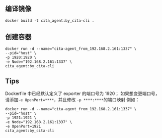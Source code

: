 ## 编译镜像
```buildoutcfg
docker build -t cita_agent:by_cita-cli .
```
## 创建容器
```buildoutcfg
docker run -d --name="cita-agent_from_192.168.2.161:1337" \
--pid="host" \
-p 1920:1920 \
-e Node="192.168.2.161:1337" \
cita_agent:by_cita-cli
```
## Tips
Dockerfile 中已经默认定义了 exporter 的端口号为 1920；
如果想变更端口号，请添加`-e OpenPort=****`，并且修改 `-p ****:****`的端口映射
例如：
```buildoutcfg
docker run -d --name="cita-agent_from_192.168.2.161:1337" \
--pid="host" \
-p 1921:1921 \
-e Node="192.168.2.161:1337" \
-e OpenPort=1921
cita_agent:by_cita-cli
```
